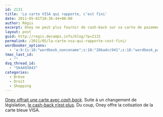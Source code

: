 ```yaml
---
id: 2131
title: 'La carte VISA qui rapporte, c’est fini'
date: 2011-05-01T10:36:44+00:00
author: Régis
excerpt: Oney ne peut plus fournir de cash-back sur sa carte de paiement.
layout: post
guid: http://regis.decamps.info/blog/?p=2131
permalink: /2011/05/la-carte-vsa-qui-rapporte-cest-fini/
wordbooker_options:
  - 'a:9:{s:18:"wordbook_noncename";s:10:"28badcc941";s:18:"wordbook_page_post";s:4:"-100";s:18:"wordbook_orandpage";s:1:"2";s:23:"wordbook_default_author";s:1:"1";s:23:"wordbook_extract_length";s:3:"256";s:19:"wordbook_actionlink";s:3:"300";s:18:"wordbook_attribute";s:0:"";s:29:"wordbooker_status_update_text";s:33:"New blog post :  %title% - %link%";s:17:"wordbook_new_post";s:1:"1";}'
tmac_last_id:
  - ""
dsq_thread_id:
  - "564493843"
categories:
  - Brève
  - Droit
  - Shopping
---
```

[Oney offrait une carte avec _cash back_](http://regis.decamps.info/blog/2011/01/cashback/). Suite à un changement de législation, [le cash-back n’est plus](https://www.oney.fr/oney/oneydocs/ressources/pdf/info-arret-cashback.pdf "Notice d'information arrêt cash back oney"). Du coup, Oney offre la cotisation de la carte bleue VISA.
